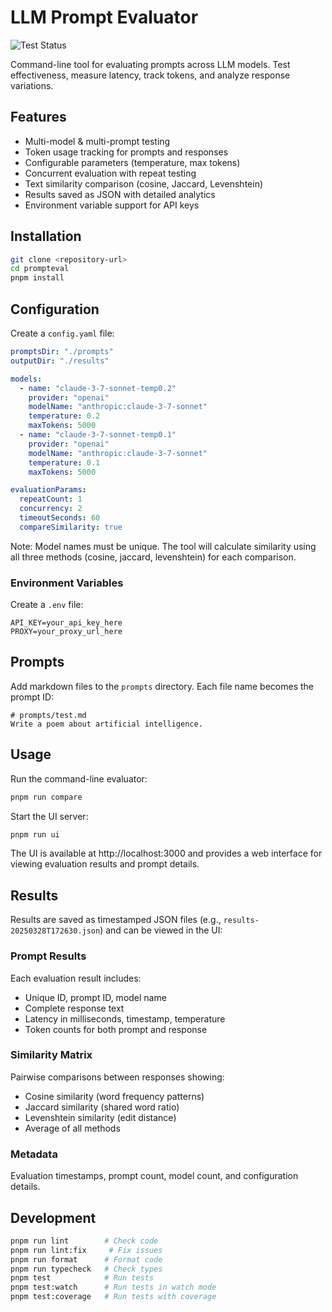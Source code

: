 # LLM Prompt Evaluator

![Test Status](https://github.com/mawburn/prompteval/actions/workflows/test.yml/badge.svg)

Command-line tool for evaluating prompts across LLM models. Test effectiveness, measure latency, track tokens, and analyze response variations.

## Features

- Multi-model & multi-prompt testing
- Token usage tracking for prompts and responses
- Configurable parameters (temperature, max tokens)
- Concurrent evaluation with repeat testing
- Text similarity comparison (cosine, Jaccard, Levenshtein)
- Results saved as JSON with detailed analytics
- Environment variable support for API keys

## Installation

```bash
git clone <repository-url>
cd prompteval
pnpm install
```

## Configuration

Create a `config.yaml` file:

```yaml
promptsDir: "./prompts"
outputDir: "./results"

models:
  - name: "claude-3-7-sonnet-temp0.2"
    provider: "openai"
    modelName: "anthropic:claude-3-7-sonnet"
    temperature: 0.2
    maxTokens: 5000
  - name: "claude-3-7-sonnet-temp0.1"
    provider: "openai"
    modelName: "anthropic:claude-3-7-sonnet"
    temperature: 0.1
    maxTokens: 5000

evaluationParams:
  repeatCount: 1
  concurrency: 2
  timeoutSeconds: 60
  compareSimilarity: true
```

Note: Model names must be unique. The tool will calculate similarity using all three methods (cosine, jaccard, levenshtein) for each comparison.

### Environment Variables

Create a `.env` file:
```
API_KEY=your_api_key_here
PROXY=your_proxy_url_here
```

## Prompts

Add markdown files to the `prompts` directory. Each file name becomes the prompt ID:
```
# prompts/test.md
Write a poem about artificial intelligence.
```

## Usage

Run the command-line evaluator:
```bash
pnpm run compare
```

Start the UI server:
```bash
pnpm run ui
```

The UI is available at http://localhost:3000 and provides a web interface for viewing evaluation results and prompt details.

## Results

Results are saved as timestamped JSON files (e.g., `results-20250328T172630.json`) and can be viewed in the UI:

### Prompt Results
Each evaluation result includes:
- Unique ID, prompt ID, model name
- Complete response text
- Latency in milliseconds, timestamp, temperature
- Token counts for both prompt and response

### Similarity Matrix
Pairwise comparisons between responses showing:
- Cosine similarity (word frequency patterns)
- Jaccard similarity (shared word ratio)
- Levenshtein similarity (edit distance)
- Average of all methods

### Metadata
Evaluation timestamps, prompt count, model count, and configuration details.

## Development

```bash
pnpm run lint        # Check code
pnpm run lint:fix     # Fix issues
pnpm run format      # Format code
pnpm run typecheck   # Check types
pnpm test            # Run tests
pnpm test:watch      # Run tests in watch mode
pnpm test:coverage   # Run tests with coverage
```
